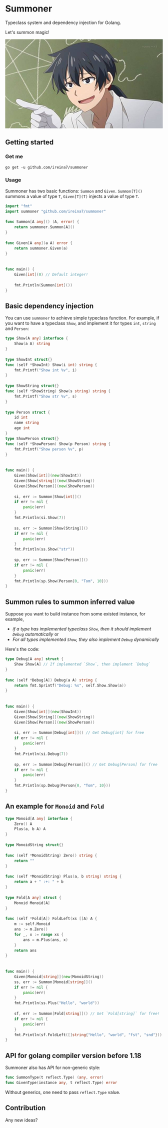 # Summoner
Typeclass system and dependency injection for Golang.

Let's summon magic!

![banner](banner.jpg)


## Getting started
### Get me
```shell
go get -u github.com/ireina7/summoner
```

### Usage
Summoner has two basic functions: `Summon` and `Given`.
`Summon[T]()` summons a value of type `T`,
`Given[T](T)` injects a value of type `T`.
```go
import "fmt"
import summoner "github.com/ireina7/summoner"

func Summon[A any]() (A, error) {
    return summoner.Summon[A]()
}

func Given[A any](a A) error {
    return summoner.Given(a)
}


func main() {
    Given[int](0) // Default integer!

    fmt.Println(Summon[int]())
}
```



## Basic dependency injection
You can use `summoner` to achieve simple typeclass function.
For example, if you want to have a typeclass `Show`, 
and implement it for types `int`, `string` and `Person`:
```go
type Show[A any] interface {
    Show(a A) string
}

type ShowInt struct{}
func (self *ShowInt) Show(i int) string {
    fmt.Printf("Show int %v", i)
}

type ShowString struct{}
func (self *ShowString) Show(s string) string {
    fmt.Printf("Show str %v", s)
}

type Person struct {
    id int
    name string
    age int
}
type ShowPerson struct{}
func (self *ShowPerson) Show(p Person) string {
    fmt.Printf("Show person %v", p)
}


func main() {
    Given[Show[int]](new(ShowInt))
    Given[Show[string]](new(ShowString))
    Given[Show[Person]](new(ShowPerson))

    si, err := Summon[Show[int]]()
    if err != nil {
        panic(err)
    }
    fmt.Println(si.Show(7))

    ss, err := Summon[Show[String]]()
    if err != nil {
        panic(err)
    }
    fmt.Println(ss.Show("str"))

    sp, err := Summon[Show[Person]]()
    if err != nil {
        panic(err)
    }
    fmt.Println(sp.Show(Person{0, "Tom", 10}))
}
```

## Summon rules to summon inferred value
Suppose you want to build instance from some existed instance,
for example, 
- *if a type has implemented typeclass `Show`, then it should implement `Debug` automatically* or
- *For all types implemented `Show`, they also implement `Debug` dynamically*

Here's the code:
```go
type Debug[A any] struct {
    Show Show[A] // If implemented `Show`, then implement `Debug`
}

func (self *Debug[A]) Debug(a A) string {
    return fmt.Sprintf("Debug: %s", self.Show.Show(a))
}


func main() {
    Given[Show[int]](new(ShowInt))
    Given[Show[String]](new(ShowString))
    Given[Show[Person]](new(ShowPerson))

    si, err := Summon[Debug[int]]() // Get Debug[int] for free
    if err != nil {
        panic(err)
    }
    fmt.Println(si.Debug(7))

    sp, err := Summon[Debug[Person]]() // Get Debug[Person] for free
    if err != nil {
        panic(err)
    }
    fmt.Println(sp.Debug(Person{0, "Tom", 10}))
}

```

## An example for `Monoid` and `Fold`
```go
type Monoid[A any] interface {
    Zero() A
    Plus(a, b A) A
}

type MonoidString struct{}

func (self *MonoidString) Zero() string {
    return ""
}

func (self *MonoidString) Plus(a, b string) string {
    return a + " :+: " + b
}

type Fold[A any] struct {
    Monoid Monoid[A]
}

func (self *Fold[A]) FoldLeft(xs []A) A {
    m := self.Monoid
    ans := m.Zero()
    for _, x := range xs {
        ans = m.Plus(ans, x)
    }
    return ans
}


func main() {
    Given[Monoid[string]](new(MonoidString))
    ss, err := Summon[Monoid[string]]()
    if err != nil {
        panic(err)
    }
    fmt.Println(ss.Plus("Hello", "world"))

    sf, err := Summon[Fold[string]]() // Get `Fold[string]` for free!
    if err != nil {
        panic(err)
    }
    fmt.Println(sf.FoldLeft([]string{"Hello", "world", "fst", "snd"}))
}
```

## API for golang compiler version before 1.18
Summoner also has API for non-generic style:
```go
func SummonType(t reflect.Type) (any, error)
func GivenType(instance any, t reflect.Type) error
```
Without generics, one need to pass `reflect.Type` value.


## Contribution
Any new ideas?
